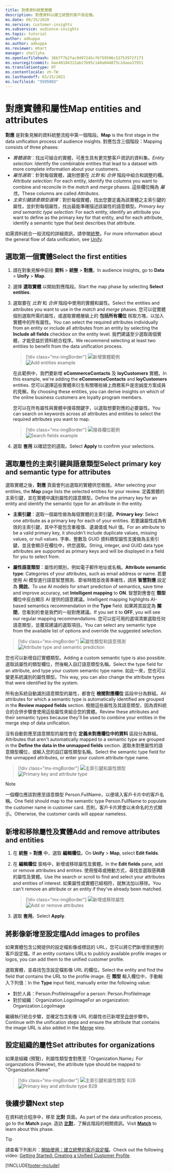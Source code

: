 ```yaml
---
title: 對應資料統整實體
description: 對應資料以建立統整的客戶設定檔。
ms.date: 09/25/2020
ms.service: customer-insights
ms.subservice: audience-insights
ms.topic: tutorial
author: adkuppa
ms.author: adkuppa
ms.reviewer: mhart
manager: shellyha
ms.openlocfilehash: 36b7f7b2fac9497245cf6759506c53753972f173
ms.sourcegitcommit: bae40184312ab27b95c140a044875c2daea37951
ms.translationtype: HT
ms.contentlocale: zh-TW
ms.lasthandoff: 03/15/2021
ms.locfileid: "5595983"
---
```

# <a name="map-entities-and-attributes"></a><span data-ttu-id="2d750-103">對應實體和屬性</span><span class="sxs-lookup"><span data-stu-id="2d750-103">Map entities and attributes</span></span>

<span data-ttu-id="2d750-104">**對應** 是對象見解的資料統整流程中第一個階段。</span><span class="sxs-lookup"><span data-stu-id="2d750-104">**Map** is the first stage in the data unification process of audience insights.</span></span> <span data-ttu-id="2d750-105">對應包含三個階段：</span><span class="sxs-lookup"><span data-stu-id="2d750-105">Mapping consists of three phases:</span></span>

- <span data-ttu-id="2d750-106">*實體選取*：找出可組合的實體，可產生具有更完整客戶資訊的資料集。</span><span class="sxs-lookup"><span data-stu-id="2d750-106">*Entity selection*: Identify the combinable entities that lead to a dataset with more complete information about your customers.</span></span>
- <span data-ttu-id="2d750-107">*屬性選取*：針對每個實體，識別想要在 *比對* 和 *合併* 階段中組合和調整的欄。</span><span class="sxs-lookup"><span data-stu-id="2d750-107">*Attribute selection*: For each entity, identify the columns you want to combine and reconcile in the *match* and *merge* phases.</span></span> <span data-ttu-id="2d750-108">這些欄位稱為 *屬性*。</span><span class="sxs-lookup"><span data-stu-id="2d750-108">These columns are called *Attributes*.</span></span>
- <span data-ttu-id="2d750-109">*主索引鍵語意類型選擇*：對於每個實體，找出您要定義為該實體之主索引鍵的屬性，並針對每個屬性，找出最能準確描述該屬性的語意類型。</span><span class="sxs-lookup"><span data-stu-id="2d750-109">*Primary key and semantic type selection*: For each entity, identify an attribute you want to define as the primary key for that entity, and for each attribute, identify a semantic type that best describes that attribute.</span></span>

<span data-ttu-id="2d750-110">如需資料統合一般流程的詳細資訊，請參閱[統整](data-unification.md)。</span><span class="sxs-lookup"><span data-stu-id="2d750-110">For more information about the general flow of data unification, see [Unify](data-unification.md).</span></span>

## <a name="select-the-first-entities"></a><span data-ttu-id="2d750-111">選取第一個實體</span><span class="sxs-lookup"><span data-stu-id="2d750-111">Select the first entities</span></span>

1. <span data-ttu-id="2d750-112">請在對象見解中前往 **資料**  > **統整**  > **對應**。</span><span class="sxs-lookup"><span data-stu-id="2d750-112">In audience insights, go to **Data** > **Unify** > **Map**.</span></span>

2. <span data-ttu-id="2d750-113">選擇 **選取實體** 以開始對應階段。</span><span class="sxs-lookup"><span data-stu-id="2d750-113">Start the map phase by selecting **Select entities**.</span></span>

3. <span data-ttu-id="2d750-114">選取要在 *比對* 和 *合併* 階段中使用的實體和屬性。</span><span class="sxs-lookup"><span data-stu-id="2d750-114">Select the entities and attributes you want to use in the *match* and *merge* phases.</span></span> <span data-ttu-id="2d750-115">您可以從實體個別選取所需的屬性，或選取實體層級上的 **包括所有欄位** 核取方塊，以加入實體中的所有屬性。</span><span class="sxs-lookup"><span data-stu-id="2d750-115">You can select the required attributes individually from an entity or include all attributes from an entity by selecting the **Include all fields** checkbox on the entity level.</span></span> <span data-ttu-id="2d750-116">我們建議至少選取兩個實體，才能受益於資料統合程序。</span><span class="sxs-lookup"><span data-stu-id="2d750-116">We recommend selecting at least two entities to benefit from the data unification process.</span></span>

   > [!div class="mx-imgBorder"]
   > <span data-ttu-id="2d750-117">![新增實體範例](media/data-manager-configure-map-add-entities-example.png "新增實體範例")</span><span class="sxs-lookup"><span data-stu-id="2d750-117">![Add entities example](media/data-manager-configure-map-add-entities-example.png "Add entities example")</span></span>

   <span data-ttu-id="2d750-118">在此範例中，我們要新增 **eCommerceContacts** 及 **loyCustomers** 實體。</span><span class="sxs-lookup"><span data-stu-id="2d750-118">In this example, we're adding the **eCommerceContacts** and **loyCustomers** entities.</span></span> <span data-ttu-id="2d750-119">您可以選擇這些實體來衍生有關哪些線上商務客戶是忠誠度方案成員的見解。</span><span class="sxs-lookup"><span data-stu-id="2d750-119">By choosing these entities, you can derive insights on which of the online business customers are loyalty program members.</span></span>
   
   <span data-ttu-id="2d750-120">您可以在所有屬性與實體中搜尋關鍵字，以選取想要對應的必要屬性。</span><span class="sxs-lookup"><span data-stu-id="2d750-120">You can search on keywords across all attributes and entities to select the required attributes you want to map.</span></span>
   
     > [!div class="mx-imgBorder"]
   > <span data-ttu-id="2d750-121">![搜尋欄位範例](media/data-manager-configure-map-search-fields-example.png "搜尋欄位範例")</span><span class="sxs-lookup"><span data-stu-id="2d750-121">![Search fields example](media/data-manager-configure-map-search-fields-example.png "Search fields example")</span></span>

4. <span data-ttu-id="2d750-122">選取 **套用** 以確認您的選取。</span><span class="sxs-lookup"><span data-stu-id="2d750-122">Select **Apply** to confirm your selections.</span></span>

## <a name="select-primary-key-and-semantic-type-for-attributes"></a><span data-ttu-id="2d750-123">選取屬性的主索引鍵與語意類型</span><span class="sxs-lookup"><span data-stu-id="2d750-123">Select primary key and semantic type for attributes</span></span>

<span data-ttu-id="2d750-124">選取實體之後，**對應** 頁面會列出選取的實體供您檢閱。</span><span class="sxs-lookup"><span data-stu-id="2d750-124">After selecting your entities, the **Map** page lists the selected entities for your review.</span></span> <span data-ttu-id="2d750-125">定義實體的主索引鍵，並在實體中識別屬性的語意類型。</span><span class="sxs-lookup"><span data-stu-id="2d750-125">Define the primary key for an entity and identify the semantic type for an attribute in the entity.</span></span>

- <span data-ttu-id="2d750-126">**主索引鍵**：選取一個屬性做為每個實體的主索引鍵。</span><span class="sxs-lookup"><span data-stu-id="2d750-126">**Primary key**: Select one attribute as a primary key for each of your entities.</span></span> <span data-ttu-id="2d750-127">若要讓屬性成為有效的主索引鍵，其中不能包含重複值、遺漏值或 Null 值。</span><span class="sxs-lookup"><span data-stu-id="2d750-127">For an attribute to be a valid primary key, it shouldn't include duplicate values, missing values, or null values.</span></span> <span data-ttu-id="2d750-128">字串、整數及 GUID 資料類型屬性支援做為主索引鍵，並且會顯示在欄位中，供您選取。</span><span class="sxs-lookup"><span data-stu-id="2d750-128">String, integer, and GUID data type attributes are supported as primary keys and will be displayed in a field for you to select from.</span></span>

- <span data-ttu-id="2d750-129">**屬性語意類型**：屬性的類別，例如電子郵件地址或名稱。</span><span class="sxs-lookup"><span data-stu-id="2d750-129">**Attribute semantic type**: Categories of your attributes, such as email address or name.</span></span> <span data-ttu-id="2d750-130">若要使用 AI 模型進行語意智慧預測、節省時間並改善準確性，請將 **智慧對應** 設定為 **開啟**。</span><span class="sxs-lookup"><span data-stu-id="2d750-130">To use AI models for smart prediction of semantics, save time and improve accuracy, set **Intelligent mapping** to **ON**.</span></span> <span data-ttu-id="2d750-131">智慧對應會在 **類型** 欄位中反白顯示 AI 提供的語意建議。</span><span class="sxs-lookup"><span data-stu-id="2d750-131">Intelligent mapping highlights AI-based semantics recommendation in the **Type** field.</span></span> <span data-ttu-id="2d750-132">如果將其設定為 **關閉**，您看到的會是我們的一般對應建議。</span><span class="sxs-lookup"><span data-stu-id="2d750-132">If you set it to **OFF**, you will see our regular mapping recommendations.</span></span> <span data-ttu-id="2d750-133">您可以從可用的選項清單選取任何語意類型，並覆寫建議的選取項目。</span><span class="sxs-lookup"><span data-stu-id="2d750-133">You can select any semantic type from the available list of options and override the suggested selection.</span></span>

> [!div class="mx-imgBorder"]
> <span data-ttu-id="2d750-134">![屬性類型和語意預測](media/data-manager-configure-map-add-attributes-semantic-prediction.png "屬性類型和語意預測")</span><span class="sxs-lookup"><span data-stu-id="2d750-134">![Attribute type and semantic prediction](media/data-manager-configure-map-add-attributes-semantic-prediction.png "Attribute type and semantic prediction")</span></span>

<span data-ttu-id="2d750-135">您也可以新增自訂實體類型。</span><span class="sxs-lookup"><span data-stu-id="2d750-135">Adding a custom semantic type is also possible.</span></span> <span data-ttu-id="2d750-136">選取該屬性的類型欄位，然後輸入自訂語意類型名稱。</span><span class="sxs-lookup"><span data-stu-id="2d750-136">Select the type field for an attribute, and type your custom semantic type name.</span></span> <span data-ttu-id="2d750-137">如此一來，您也可以變更系統識別的屬性類型。</span><span class="sxs-lookup"><span data-stu-id="2d750-137">This way, you can also change the attribute types that were identified by the system.</span></span>

<span data-ttu-id="2d750-138">所有由系統自動識別語意類型的屬性，都會在 **檢閱對應欄位** 區段中分為群組。</span><span class="sxs-lookup"><span data-stu-id="2d750-138">All attributes for which a semantic type is automatically identified are grouped in the **Review mapped fields** section.</span></span> <span data-ttu-id="2d750-139">檢閱這些屬性及其語意類型，因為資料統合的合併步驟會使用這些屬性來組合您的實體。</span><span class="sxs-lookup"><span data-stu-id="2d750-139">Review these attributes and their semantic types because they'll be used to combine your entities in the merge step of data unification.</span></span>

<span data-ttu-id="2d750-140">沒有自動對應至語意類型的屬性會在 **定義未對應欄位中的資料** 區段分為群組。</span><span class="sxs-lookup"><span data-stu-id="2d750-140">Attributes that aren't automatically mapped to a semantic type are grouped in the **Define the data in the unmapped fields** section.</span></span> <span data-ttu-id="2d750-141">選取未對應屬性的語意類型欄位，或輸入您的自訂屬性類型名稱。</span><span class="sxs-lookup"><span data-stu-id="2d750-141">Select the semantic type field for the unmapped attributes, or enter your custom attribute-type name.</span></span>

> [!div class="mx-imgBorder"]
> <span data-ttu-id="2d750-142">![主索引鍵和屬性類型](media/data-manager-configure-map-add-attributes.png "主索引鍵和屬性類型")</span><span class="sxs-lookup"><span data-stu-id="2d750-142">![Primary key and attribute type](media/data-manager-configure-map-add-attributes.png "Primary key and attribute type")</span></span>

> [!NOTE]
> <span data-ttu-id="2d750-143">一個欄位應該對應至語意類型 Person.FullName，以便填入客戶卡片中的客戶名稱。</span><span class="sxs-lookup"><span data-stu-id="2d750-143">One field should map to the semantic type Person.FullName to populate the customer name in customer card.</span></span> <span data-ttu-id="2d750-144">否則，客戶卡片將會以未命名的方式顯示。</span><span class="sxs-lookup"><span data-stu-id="2d750-144">Otherwise, the customer cards will appear nameless.</span></span> 

## <a name="add-and-remove-attributes-and-entities"></a><span data-ttu-id="2d750-145">新增和移除屬性及實體</span><span class="sxs-lookup"><span data-stu-id="2d750-145">Add and remove attributes and entities</span></span>

1. <span data-ttu-id="2d750-146">在 **統整** > **對應** 中，選取 **編輯欄位**。</span><span class="sxs-lookup"><span data-stu-id="2d750-146">On **Unify** > **Map**, select **Edit fields**.</span></span>

2. <span data-ttu-id="2d750-147">在 **編輯欄位** 窗格中，新增或移除屬性及實體。</span><span class="sxs-lookup"><span data-stu-id="2d750-147">In the **Edit fields** pane, add or remove attributes and entities.</span></span> <span data-ttu-id="2d750-148">使用搜尋或捲動方式，尋找並選取感興趣的屬性及實體。</span><span class="sxs-lookup"><span data-stu-id="2d750-148">Use the search or scroll to find and select your attributes and entities of interest.</span></span> <span data-ttu-id="2d750-149">如果屬性或實體已經相符，就無法加以移除。</span><span class="sxs-lookup"><span data-stu-id="2d750-149">You can't remove an attribute or an entity if they've already been matched.</span></span>

   > [!div class="mx-imgBorder"]
   > <span data-ttu-id="2d750-150">![新增或移除屬性](media/configure-data-map-edit.png "新增或移除屬性")</span><span class="sxs-lookup"><span data-stu-id="2d750-150">![Add or remove attributes](media/configure-data-map-edit.png "Add or remove attributes")</span></span>

3. <span data-ttu-id="2d750-151">選取 **套用**。</span><span class="sxs-lookup"><span data-stu-id="2d750-151">Select **Apply**.</span></span>

## <a name="add-images-to-profiles"></a><span data-ttu-id="2d750-152">將影像新增至設定檔</span><span class="sxs-lookup"><span data-stu-id="2d750-152">Add images to profiles</span></span>

<span data-ttu-id="2d750-153">如果實體包含公開提供的設定檔影像或標誌的 URL，您可以將它們新增至統整的客戶設定檔。</span><span class="sxs-lookup"><span data-stu-id="2d750-153">If an entity contains URLs to publicly available profile images or logos, you can add them to the unified customer profile.</span></span>

<span data-ttu-id="2d750-154">選取實體，並尋找包含設定檔影像 URL 的欄位。</span><span class="sxs-lookup"><span data-stu-id="2d750-154">Select the entity and find the field that contains the URL to the profile image.</span></span> <span data-ttu-id="2d750-155">在 **類型** 輸入欄位中，手動輸入下列值：</span><span class="sxs-lookup"><span data-stu-id="2d750-155">In the **Type** input field, manually enter the following value:</span></span> 
- <span data-ttu-id="2d750-156">對於人員：Person.ProfileImage</span><span class="sxs-lookup"><span data-stu-id="2d750-156">For a person: Person.ProfileImage</span></span>
- <span data-ttu-id="2d750-157">對於組織：Organization.LogoImage</span><span class="sxs-lookup"><span data-stu-id="2d750-157">For an organization: Organization.LogoImage</span></span>

<span data-ttu-id="2d750-158">繼續執行統合步驟，並確定包含影像 URL 的屬性也已新增至[合併](merge-entities.md)步驟中。</span><span class="sxs-lookup"><span data-stu-id="2d750-158">Continue with the unification steps and ensure the attribute that contains the image URL is also added in the [Merge](merge-entities.md) step.</span></span>

## <a name="set-attributes-for-organizations"></a><span data-ttu-id="2d750-159">設定組織的屬性</span><span class="sxs-lookup"><span data-stu-id="2d750-159">Set attributes for organizations</span></span>

<span data-ttu-id="2d750-160">如果是組織 (預覽)，則屬性類型會對應至「Organization.Name」</span><span class="sxs-lookup"><span data-stu-id="2d750-160">For organizations (Preview), the attribute type should be mapped to "Organization.Name"</span></span>
> [!div class="mx-imgBorder"]
> <span data-ttu-id="2d750-161">![主索引鍵和屬性類型 B2B](media/configure-data-map-edit-b2b.png "主索引鍵和屬性類型 B2B")</span><span class="sxs-lookup"><span data-stu-id="2d750-161">![Primary key and attribute type B2B](media/configure-data-map-edit-b2b.png "Primary key and attribute type B2B")</span></span>

## <a name="next-step"></a><span data-ttu-id="2d750-162">後續步驟</span><span class="sxs-lookup"><span data-stu-id="2d750-162">Next step</span></span>

<span data-ttu-id="2d750-163">在資料統合程序中，移至 **比對** 頁面。</span><span class="sxs-lookup"><span data-stu-id="2d750-163">As part of the data unification process, go to the **Match** page.</span></span> <span data-ttu-id="2d750-164">造訪 [**比對**](match-entities.md)，了解此階段的相關資訊。</span><span class="sxs-lookup"><span data-stu-id="2d750-164">Visit [**Match**](match-entities.md) to learn about this phase.</span></span>

> [!TIP]
> <span data-ttu-id="2d750-165">請查看下列影片：[開始使用：建立統整的客戶設定檔](https://youtu.be/oBfGEhucAxs)。</span><span class="sxs-lookup"><span data-stu-id="2d750-165">Check out the following video: [Getting Started: Creating a Unified Customer Profile](https://youtu.be/oBfGEhucAxs).</span></span>


[!INCLUDE[footer-include](../includes/footer-banner.md)]